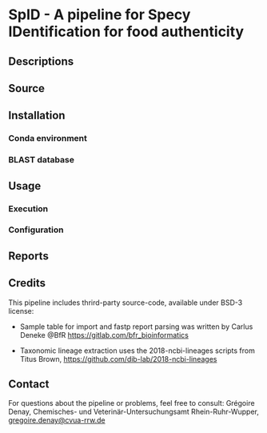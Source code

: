# SpID - A pipeline for Specy IDentification for food authenticity

## Descriptions

## Source

## Installation

### Conda environment

### BLAST database

## Usage

### Execution

### Configuration

## Reports

## Credits

This pipeline includes thrird-party source-code, available under BSD-3 license:

 * Sample table for import and fastp report parsing was written by Carlus Deneke @BfR https://gitlab.com/bfr_bioinformatics
 
 * Taxonomic lineage extraction uses the 2018-ncbi-lineages scripts from Titus Brown, https://github.com/dib-lab/2018-ncbi-lineages

## Contact

For questions about the pipeline or problems, feel free to consult:
Grégoire Denay, Chemisches- und Veterinär-Untersuchungsamt Rhein-Ruhr-Wupper, <gregoire.denay@cvua-rrw.de>